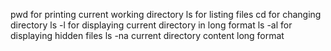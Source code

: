 pwd for printing current working directory
ls for listing files
cd for changing directory
ls -l for displaying current directory in long format
ls -al for displaying hidden files
ls -na current directory content long format
